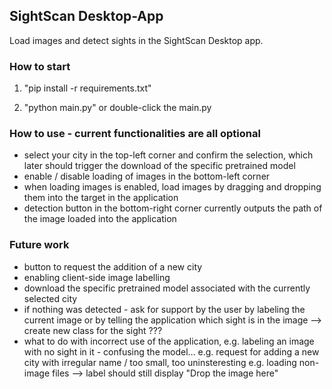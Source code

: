 ## SightScan Desktop-App
Load images and detect sights in the SightScan Desktop app.

### How to start
1. "pip install -r requirements.txt"

2. "python main.py" or double-click the main.py


### How to use - current functionalities are all optional
- select your city in the top-left corner and confirm the selection, which later should trigger the download of the specific pretrained model
- enable / disable loading of images in the bottom-left corner
- when loading images is enabled, load images by dragging and dropping them into the target in the application
- detection button in the bottom-right corner currently outputs the path of the image loaded into the application

### Future work
- button to request the addition of a new city
- enabling client-side image labelling
- download the specific pretrained model associated with the currently selected city
- if nothing was detected - ask for support by the user by labeling the current image or by telling the application which sight is in the image --> create new class for the sight ???
- what to do with incorrect use of the application, e.g. labeling an image with no sight in it - confusing the model...
	e.g. request for adding a new city with irregular name / too small, too uninsteresting 
	e.g. loading non-image files --> label should still display "Drop the image here"
